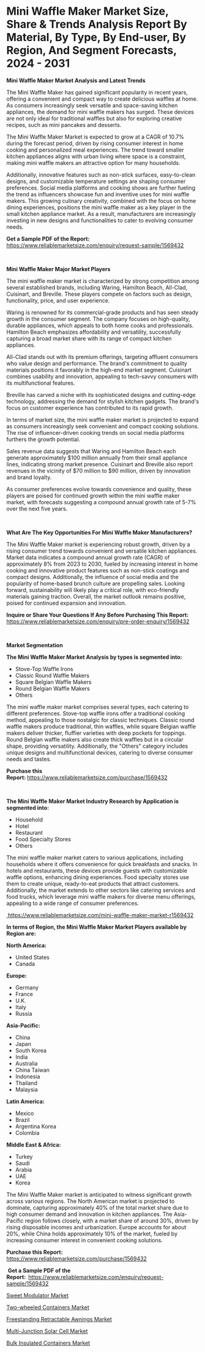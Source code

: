<p><h1>Mini Waffle Maker Market Size, Share & Trends Analysis Report By Material, By Type, By End-user, By Region, And Segment Forecasts, 2024 - 2031</h1></p><p><strong>Mini Waffle Maker Market Analysis and Latest Trends</strong></p>
<p><p>The Mini Waffle Maker has gained significant popularity in recent years, offering a convenient and compact way to create delicious waffles at home. As consumers increasingly seek versatile and space-saving kitchen appliances, the demand for mini waffle makers has surged. These devices are not only ideal for traditional waffles but also for exploring creative recipes, such as mini pancakes and desserts.</p><p>The Mini Waffle Maker Market is expected to grow at a CAGR of 10.7% during the forecast period, driven by rising consumer interest in home cooking and personalized meal experiences. The trend toward smaller kitchen appliances aligns with urban living where space is a constraint, making mini waffle makers an attractive option for many households.</p><p>Additionally, innovative features such as non-stick surfaces, easy-to-clean designs, and customizable temperature settings are shaping consumer preferences. Social media platforms and cooking shows are further fueling the trend as influencers showcase fun and inventive uses for mini waffle makers. This growing culinary creativity, combined with the focus on home dining experiences, positions the mini waffle maker as a key player in the small kitchen appliance market. As a result, manufacturers are increasingly investing in new designs and functionalities to cater to evolving consumer needs.</p></p>
<p><strong>Get a Sample PDF of the Report:&nbsp;</strong> <a href="https://www.reliablemarketsize.com/enquiry/request-sample/1569432?utm_campaign=1601&utm_medium=2&utm_source=Github&utm_content=ia&utm_term=14102024&utm_id=mini-waffle-maker">https://www.reliablemarketsize.com/enquiry/request-sample/1569432</a></p>
<p>&nbsp;</p>
<p><strong>Mini Waffle Maker Major Market Players</strong></p>
<p><p>The mini waffle maker market is characterized by strong competition among several established brands, including Waring, Hamilton Beach, All-Clad, Cuisinart, and Breville. These players compete on factors such as design, functionality, price, and user experience.</p><p>Waring is renowned for its commercial-grade products and has seen steady growth in the consumer segment. The company focuses on high-quality, durable appliances, which appeals to both home cooks and professionals. Hamilton Beach emphasizes affordability and versatility, successfully capturing a broad market share with its range of compact kitchen appliances. </p><p>All-Clad stands out with its premium offerings, targeting affluent consumers who value design and performance. The brand's commitment to quality materials positions it favorably in the high-end market segment. Cuisinart combines usability and innovation, appealing to tech-savvy consumers with its multifunctional features.</p><p>Breville has carved a niche with its sophisticated designs and cutting-edge technology, addressing the demand for stylish kitchen gadgets. The brand's focus on customer experience has contributed to its rapid growth.</p><p>In terms of market size, the mini waffle maker market is projected to expand as consumers increasingly seek convenient and compact cooking solutions. The rise of influencer-driven cooking trends on social media platforms furthers the growth potential. </p><p>Sales revenue data suggests that Waring and Hamilton Beach each generate approximately $100 million annually from their small appliance lines, indicating strong market presence. Cuisinart and Breville also report revenues in the vicinity of $70 million to $90 million, driven by innovation and brand loyalty.</p><p>As consumer preferences evolve towards convenience and quality, these players are poised for continued growth within the mini waffle maker market, with forecasts suggesting a compound annual growth rate of 5-7% over the next five years.</p></p>
<p>&nbsp;</p>
<p><strong>What Are The Key Opportunities For Mini Waffle Maker Manufacturers?</strong></p>
<p><p>The Mini Waffle Maker market is experiencing robust growth, driven by a rising consumer trend towards convenient and versatile kitchen appliances. Market data indicates a compound annual growth rate (CAGR) of approximately 8% from 2023 to 2030, fueled by increasing interest in home cooking and innovative product features such as non-stick coatings and compact designs. Additionally, the influence of social media and the popularity of home-based brunch culture are propelling sales. Looking forward, sustainability will likely play a critical role, with eco-friendly materials gaining traction. Overall, the market outlook remains positive, poised for continued expansion and innovation.</p></p>
<p><strong>Inquire or Share Your Questions If Any Before Purchasing This Report:</strong> <a href="https://www.reliablemarketsize.com/enquiry/pre-order-enquiry/1569432?utm_campaign=1601&utm_medium=2&utm_source=Github&utm_content=ia&utm_term=14102024&utm_id=mini-waffle-maker">https://www.reliablemarketsize.com/enquiry/pre-order-enquiry/1569432</a></p>
<p>&nbsp;</p>
<p><strong>Market Segmentation</strong></p>
<p><strong>The Mini Waffle Maker Market Analysis by types is segmented into:</strong></p>
<p><ul><li>Stove-Top Waffle Irons</li><li>Classic Round Waffle Makers</li><li>Square Belgian Waffle Makers</li><li>Round Belgian Waffle Makers</li><li>Others</li></ul></p>
<p><p>The mini waffle maker market comprises several types, each catering to different preferences. Stove-top waffle irons offer a traditional cooking method, appealing to those nostalgic for classic techniques. Classic round waffle makers produce traditional, thin waffles, while square Belgian waffle makers deliver thicker, fluffier varieties with deep pockets for toppings. Round Belgian waffle makers also create thick waffles but in a circular shape, providing versatility. Additionally, the "Others" category includes unique designs and multifunctional devices, catering to diverse consumer needs and tastes.</p></p>
<p><strong>Purchase this Report:&nbsp;</strong><a href="https://www.reliablemarketsize.com/purchase/1569432?utm_campaign=1601&utm_medium=2&utm_source=Github&utm_content=ia&utm_term=14102024&utm_id=mini-waffle-maker">https://www.reliablemarketsize.com/purchase/1569432</a></p>
<p>&nbsp;</p>
<p><strong>The Mini Waffle Maker Market Industry Research by Application is segmented into:</strong></p>
<p><ul><li>Household</li><li>Hotel</li><li>Restaurant</li><li>Food Specialty Stores</li><li>Others</li></ul></p>
<p><p>The mini waffle maker market caters to various applications, including households where it offers convenience for quick breakfasts and snacks. In hotels and restaurants, these devices provide guests with customizable waffle options, enhancing dining experiences. Food specialty stores use them to create unique, ready-to-eat products that attract customers. Additionally, the market extends to other sectors like catering services and food trucks, which leverage mini waffle makers for diverse menu offerings, appealing to a wide range of consumer preferences.</p></p>
<p><a href="https://www.reliablemarketsize.com/mini-waffle-maker-market-r1569432?utm_campaign=1601&utm_medium=2&utm_source=Github&utm_content=ia&utm_term=14102024&utm_id=mini-waffle-maker">&nbsp;https://www.reliablemarketsize.com/mini-waffle-maker-market-r1569432</a></p>
<p><strong>In terms of Region, the Mini Waffle Maker Market Players available by Region are:</strong></p>
<p>
    <p> <strong> North America: </strong>
        <ul>
            <li>United States</li>
            <li>Canada</li>
        </ul>
        </p> 
    <p> <strong> Europe: </strong>
        <ul>
            <li>Germany</li>
            <li>France</li>
            <li>U.K.</li>
            <li>Italy</li>
            <li>Russia</li>
        </ul>
        </p> 
    <p> <strong> Asia-Pacific: </strong>
        <ul>
            <li>China</li>
            <li>Japan</li>
            <li>South Korea</li>
            <li>India</li>
            <li>Australia</li>
            <li>China Taiwan</li>
            <li>Indonesia</li>
            <li>Thailand</li>
            <li>Malaysia</li>
        </ul>
        </p> 
    <p> <strong> Latin America: </strong>
        <ul>
            <li>Mexico</li>
            <li>Brazil</li>
            <li>Argentina Korea</li>
            <li>Colombia</li>
        </ul>
        </p> 
    <p> <strong> Middle East & Africa: </strong>
        <ul>
            <li>Turkey</li>
            <li>Saudi</li>
            <li>Arabia</li>
            <li>UAE</li>
            <li>Korea</li>
        </ul>
    </p>
    </p>
<p><p>The Mini Waffle Maker market is anticipated to witness significant growth across various regions. The North American market is projected to dominate, capturing approximately 40% of the total market share due to high consumer demand and innovation in kitchen appliances. The Asia-Pacific region follows closely, with a market share of around 30%, driven by rising disposable incomes and urbanization. Europe accounts for about 20%, while China holds approximately 10% of the market, fueled by increasing consumer interest in convenient cooking solutions.</p></p>
<p><strong>Purchase this Report: </strong><a href="https://www.reliablemarketsize.com/purchase/1569432?utm_campaign=1601&utm_medium=2&utm_source=Github&utm_content=ia&utm_term=14102024&utm_id=mini-waffle-maker">https://www.reliablemarketsize.com/purchase/1569432</a></p>
<p>&nbsp;<strong>Get a Sample PDF of the Report:&nbsp;&nbsp;</strong><a href="https://www.reliablemarketsize.com/enquiry/request-sample/1569432?utm_campaign=1601&utm_medium=2&utm_source=Github&utm_content=ia&utm_term=14102024&utm_id=mini-waffle-maker">https://www.reliablemarketsize.com/enquiry/request-sample/1569432</a></p>
<p><strong></strong></p>
<p><p><a href="https://www.linkedin.com/pulse/global-perspectives-sweet-modulator-market-trends-forecast-2024-nuiyc?utm_campaign=1601&utm_medium=2&utm_source=Github&utm_content=ia&utm_term=14102024&utm_id=mini-waffle-maker">Sweet Modulator Market</a></p><p><a href="https://www.linkedin.com/pulse/analyzing-global-two-wheeled-containers-market-growth-prospects-5tdhe?trk=public_post_embed_feed-article-content&utm_campaign=1601&utm_medium=2&utm_source=Github&utm_content=ia&utm_term=14102024&utm_id=mini-waffle-maker">Two-wheeled Containers Market</a></p><p><a href="https://www.linkedin.com/pulse/freestanding-retractable-awnings-market-overview-global-trends-h85xf?utm_campaign=1601&utm_medium=2&utm_source=Github&utm_content=ia&utm_term=14102024&utm_id=mini-waffle-maker">Freestanding Retractable Awnings Market</a></p><p><a href="https://www.linkedin.com/pulse/future-trends-global-multi-junction-solar-cell-market-sfyec?utm_campaign=1601&utm_medium=2&utm_source=Github&utm_content=ia&utm_term=14102024&utm_id=mini-waffle-maker">Multi-Junction Solar Cell Market</a></p><p><a href="https://www.linkedin.com/pulse/bulk-insulated-containers-market-maturity-analysis-regional-7m4ec?utm_campaign=1601&utm_medium=2&utm_source=Github&utm_content=ia&utm_term=14102024&utm_id=mini-waffle-maker">Bulk Insulated Containers Market</a></p></p>